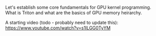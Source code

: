 Let's establish some core fundamentals for GPU kernel programming.    
What is Triton and what are the basics of GPU memory heirarchy.   

A starting video (todo - probably need to update this):  
https://www.youtube.com/watch?v=s1ILGG0TyYM
